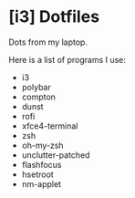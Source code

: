 # [i3] Dotfiles

Dots from my laptop.

Here is a list of programs I use:

* i3
* polybar
* compton
* dunst
* rofi
* xfce4-terminal
* zsh
* oh-my-zsh
* unclutter-patched
* flashfocus
* hsetroot
* nm-applet
